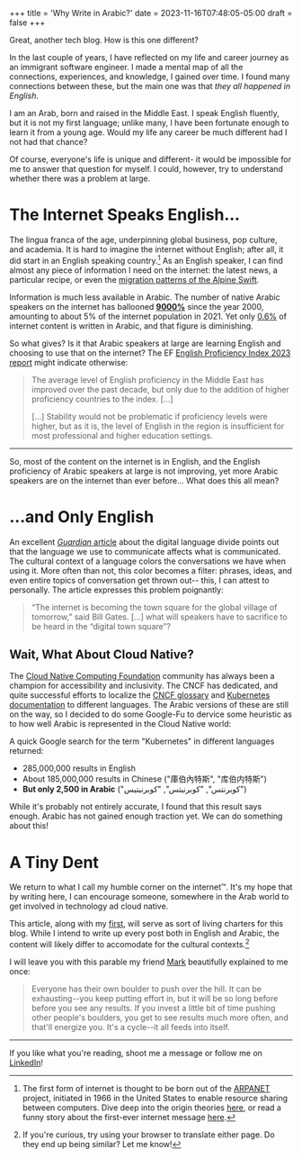 +++
title = 'Why Write in Arabic?'
date = 2023-11-16T07:48:05-05:00
draft = false
+++

Great, another tech blog.
How is this one different?

In the last couple of years,
I have reflected on my life and career journey
as an immigrant software engineer.
I made a mental map of all the connections,
experiences, and knowledge, I gained over time.
I found many connections between these,
but the main one was that _they all happened in English_.

I am an Arab, born and raised in the Middle East.
I speak English fluently, but it is not my first language;
unlike many, I have been fortunate enough to learn it from a young age.
Would my life any career be much different had I not had that chance?

Of course, everyone's life is unique and different-
it would be impossible for me to answer that question for myself.
I could, however, try to understand whether there was a problem at large.

# The Internet Speaks English...

[^ARP]: The first form of internet is thought to be born out of the
[ARPANET](https://www.livinginternet.com/i/ii_arpanet.htm) project,
initiated in 1966 in the United States
to enable resource sharing between computers.
Dive deep into the origin theories [here](http://www.nethistory.info/History%20of%20the%20Internet/origins.html),
or read a funny story about the first-ever internet message [here](https://www.icann.org/en/blogs/details/the-first-message-transmission-29-10-2019-en#the-first-message).

The lingua franca of the age,
underpinning global business, pop culture, and academia.
It is hard to imagine the internet without English;
after all, it did start in an English speaking country.[^ARP]
As an English speaker,
I can find almost any piece of information I need on the internet:
the latest news, a particular recipe,
or even the [migration patterns of the Alpine Swift](https://www.smithsonianmag.com/science-nature/this-bird-can-stay-in-flight-for-six-months-straight-903069/).

Information is much less available in Arabic.
The number of native Arabic speakers on the internet
has ballooned [**9000%**](https://www.internetworldstats.com/stats7.htm)
since the year 2000,
amounting to about 5% of the internet population in 2021.
Yet only [0.6%](https://w3techs.com/technologies/history_overview/content_language/ms/y)
of internet content is written in Arabic, and that figure is diminishing.

So what gives? Is it that Arabic speakers at large are learning English
and choosing to use that on the internet?
The EF [English Proficiency Index 2023 report](https://www.ef.com/wwen/epi/)
might indicate otherwise:
> The average level of English proficiency in the Middle East
> has improved over the past decade,
> but only due to the addition of higher proficiency countries to the index.
> [...]
> 
> [...] Stability would not be problematic if proficiency levels were higher,
> but as it is, the level of English in the region
> is insufficient for most professional and higher education settings.

---
So, most of the content on the internet is in English,
and the English proficiency of Arabic speakers at large is not improving,
yet more Arabic speakers are on the internet than ever before...
What does this all mean?

# ...and Only English

An excellent [_Guardian_ article](http://labs.theguardian.com/digital-language-divide/)
about the digital language divide points out that
the language we use to communicate affects what is communicated.
The cultural context of a language
colors the conversations we have when using it.
More often than not, this color becomes a filter:
phrases, ideas, and even entire topics of conversation get thrown out--
this, I can attest to personally.
The article expresses this problem poignantly:

> “The internet is becoming the town square for the global village of tomorrow,”
> said Bill Gates.
> [...]
> what will speakers have to sacrifice to be heard in the “digital town square”?

## Wait, What About Cloud Native?

The [Cloud Native Computing Foundation](https://www.cncf.io)
community has always been a champion for accessibility and inclusivity.
The CNCF has dedicated, and quite successful efforts
to localize the [CNCF glossary](https://www.cncf.io/blog/2022/01/11/join-the-cncf-cloud-native-glossary/)
and [Kubernetes documentation](https://kubernetes.io/docs/contribute/localization/)
to different languages.
The Arabic versions of these are still on the way,
so I decided to do some Google-Fu to dervice some heuristic
as to how well Arabic is represented in the Cloud Native world:

A quick Google search for the term "Kubernetes" in different languages returned:
- 285,000,000 results in English
- About 185,000,000 results in Chinese ("庫伯內特斯", "库伯内特斯")
- **But only 2,500 in Arabic** ("كوبرنتس", "كوبرنيتس", "كوبرنيتيس")

While it's probably not entirely accurate,
I found that this result says enough.
Arabic has not gained enough traction yet.
We can do something about this!

# A Tiny Dent

We return to what I call my humble corner on the internet™.
It's my hope that by writing here,
I can encourage someone, somewhere in the Arab world
to get involved in technology ad cloud native.

This article, along with my [first](https://ali.dowair.com/en/posts/a-blog-is-born/),
will serve as sort of living charters for this blog.
While I intend to write up every post both in English and Arabic,
the content will likely differ to accomodate for the cultural contexts.[^TR]

[^TR]: If you're curious, try using your browser to translate either page.
Do they end up being similar? Let me know!

I will leave you with this parable my friend [Mark](https://mark.lavi.us)
beautifully explained to me once:
> Everyone has their own boulder to push over the hill.
> It can be exhausting--you keep putting effort in,
> but it will be so long before before you see any results.
> If you invest a little bit of time pushing other people's boulders,
> you get to see results much more often, and that'll energize you.
> It's a cycle--it all feeds into itself.

---

If you like what you're reading,
shoot me a message or follow me on [LinkedIn](https://linkedin.com/in/alidowair)!






<!-- it forms the lexical basis for all programming languages used in production.[^2]

[^2]: Several [non-English programming languages](https://en.wikipedia.org/wiki/Non-English-based_programming_languages) exist,
but most of these were created for educational or experimental purposes. -->







